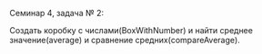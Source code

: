 Семинар 4, задача № 2:

Создать коробку с числами(BoxWithNumber) и найти среднее значение(average) и сравнение средних(compareAverage).